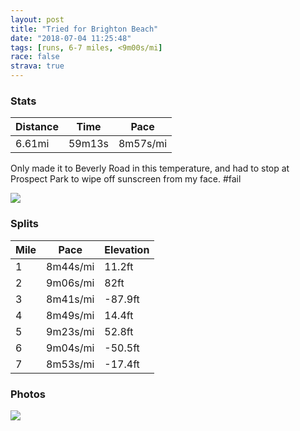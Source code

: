 ```yaml
---
layout: post
title: "Tried for Brighton Beach"
date: "2018-07-04 11:25:48"
tags: [runs, 6-7 miles, <9m00s/mi]
race: false
strava: true
---
```


### Stats

| Distance | Time | Pace |
|----------|------|------|
|6.61mi|59m13s|8m57s/mi|

Only made it to Beverly Road in this temperature, and had to stop at Prospect Park to wipe off sunscreen from my face. #fail

<img src='https://maps.googleapis.com/maps/api/staticmap?maptype=roadmap&path=enc:wmrwFreqbMhp@fc@jq@|WUlEvAhApEuFdNoHnjAqh@tHAx@_DxT_Mf^uLlIkHhNkEbZsWhXoNdP}MtMgAhIkFbRNvIeN|SaFlPoIxNaCvHn@pFwFzy@wIAcB&key=AIzaSyC1MId7bFpkLXNAaYhBSTb8jLyiSqzbDtM&size=800x800&markers=color:yellow|label:S|40.73196,-73.98506&markers=color:green|label:F|40.64490000000002,-73.95971'>

### Splits

| Mile | Pace | Elevation |
|------|------|-----------|
|1|8m44s/mi|11.2ft|
|2|9m06s/mi|82ft|
|3|8m41s/mi|-87.9ft|
|4|8m49s/mi|14.4ft|
|5|9m23s/mi|52.8ft|
|6|9m04s/mi|-50.5ft|
|7|8m53s/mi|-17.4ft|

### Photos
<img src='https://dgtzuqphqg23d.cloudfront.net/jqivKOS4F30Y5jg-46H-wgueWtcSQ3J4skHBmJNOa4I-576x768.jpg'>

